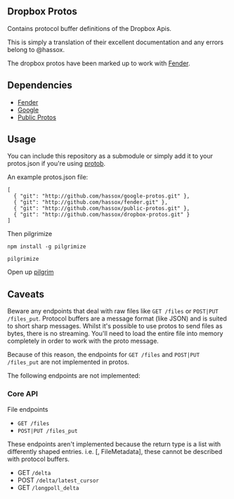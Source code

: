 ## Dropbox Protos

Contains protocol buffer definitions of the Dropbox Apis. 

This is simply a translation of their excellent documentation and any errors belong to @hassox.

The dropbox protos have been marked up to work with [Fender](https://github.com/hassox/fender.git).

## Dependencies

* [Fender](https://github.com/hassox/fender)
* [Google](https://github.com/hassox/google-protos)
* [Public Protos](https://github.com/hassox/public-protos)

## Usage

You can include this repository as a submodule or simply add it to your protos.json if you're using [protob](https://github.com/square/protob.git).

An example protos.json file:

    [
      { "git": "http://github.com/hassox/google-protos.git" },
      { "git": "http://github.com/hassox/fender.git" },
      { "git": "http://github.com/hassox/public-protos.git" },
      { "git": "http://github.com/hassox/dropbox-protos.git" }
    ]

Then pilgrimize

    npm install -g pilgrimize

    pilgrimize

Open up [pilgrim](http://pilgrim.fender.io)

## Caveats

Beware any endpoints that deal with raw files like `GET /files` or `POST|PUT /files_put`.
Protocol buffers are a message format (like JSON) and is suited to short sharp messages.
Whilst it's possible to use protos to send files as bytes, there is no streaming.
You'll need to load the entire file into memory completely in order to work with the proto message.

Because of this reason, the endpoints for `GET /files` and `POST|PUT /files_put` are not implemented in protos.

The following endpoints are not implemented:

### Core API

File endpoints

- `GET /files`
- `POST|PUT /files_put`

These endpoints aren't implemented because the return type is a list with differently shaped entries.
i.e. [<path>, FileMetadata], these cannot be described with protocol buffers.

- GET `/delta`
- POST `/delta/latest_cursor`
- GET `/longpoll_delta`

